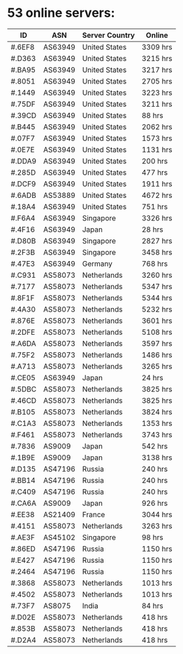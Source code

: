# 53 online servers:

| ID | ASN | Server Country | Online |
| ------ | ------ | ------ | ------ |
| #.6EF8 | AS63949 | United States | 3309 hrs |
| #.D363 | AS63949 | United States | 3215 hrs |
| #.BA95 | AS63949 | United States | 3217 hrs |
| #.8051 | AS63949 | United States | 2705 hrs |
| #.1449 | AS63949 | United States | 3223 hrs |
| #.75DF | AS63949 | United States | 3211 hrs |
| #.39CD | AS63949 | United States | 88 hrs |
| #.B445 | AS63949 | United States | 2062 hrs |
| #.07F7 | AS63949 | United States | 1573 hrs |
| #.0E7E | AS63949 | United States | 1131 hrs |
| #.DDA9 | AS63949 | United States | 200 hrs |
| #.285D | AS63949 | United States | 477 hrs |
| #.DCF9 | AS63949 | United States | 1911 hrs |
| #.6ADB | AS53889 | United States | 4672 hrs |
| #.18A4 | AS63949 | United States | 751 hrs |
| #.F6A4 | AS63949 | Singapore | 3326 hrs |
| #.4F16 | AS63949 | Japan | 28 hrs |
| #.D80B | AS63949 | Singapore | 2827 hrs |
| #.2F3B | AS63949 | Singapore | 3458 hrs |
| #.47E3 | AS63949 | Germany | 768 hrs |
| #.C931 | AS58073 | Netherlands | 3260 hrs |
| #.7177 | AS58073 | Netherlands | 5347 hrs |
| #.8F1F | AS58073 | Netherlands | 5344 hrs |
| #.4A30 | AS58073 | Netherlands | 5232 hrs |
| #.876E | AS58073 | Netherlands | 3601 hrs |
| #.2DFE | AS58073 | Netherlands | 5108 hrs |
| #.A6DA | AS58073 | Netherlands | 3597 hrs |
| #.75F2 | AS58073 | Netherlands | 1486 hrs |
| #.A713 | AS58073 | Netherlands | 3265 hrs |
| #.CE05 | AS63949 | Japan | 24 hrs |
| #.5DBC | AS58073 | Netherlands | 3825 hrs |
| #.46CD | AS58073 | Netherlands | 3825 hrs |
| #.B105 | AS58073 | Netherlands | 3824 hrs |
| #.C1A3 | AS58073 | Netherlands | 1353 hrs |
| #.F461 | AS58073 | Netherlands | 3743 hrs |
| #.7836 | AS9009 | Japan | 542 hrs |
| #.1B9E | AS9009 | Japan | 3138 hrs |
| #.D135 | AS47196 | Russia | 240 hrs |
| #.BB14 | AS47196 | Russia | 240 hrs |
| #.C409 | AS47196 | Russia | 240 hrs |
| #.CA6A | AS9009 | Japan | 926 hrs |
| #.EE38 | AS21409 | France | 3044 hrs |
| #.4151 | AS58073 | Netherlands | 3263 hrs |
| #.AE3F | AS45102 | Singapore | 98 hrs |
| #.86ED | AS47196 | Russia | 1150 hrs |
| #.E427 | AS47196 | Russia | 1150 hrs |
| #.2464 | AS47196 | Russia | 1150 hrs |
| #.3868 | AS58073 | Netherlands | 1013 hrs |
| #.4502 | AS58073 | Netherlands | 1013 hrs |
| #.73F7 | AS8075 | India | 84 hrs |
| #.D02E | AS58073 | Netherlands | 418 hrs |
| #.853B | AS58073 | Netherlands | 418 hrs |
| #.D2A4 | AS58073 | Netherlands | 418 hrs |

